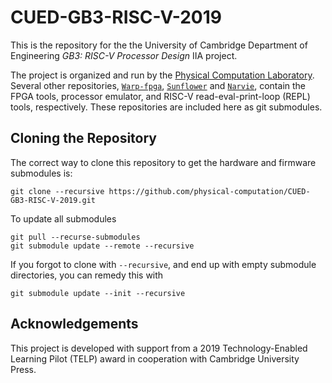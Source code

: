 # CUED-GB3-RISC-V-2019
This is the repository for the the University of Cambridge Department of Engineering _GB3: RISC-V Processor Design_ IIA project.

The project is organized and run by the [Physical Computation Laboratory](http://physcomp.eng.cam.ac.uk). Several other repositories, [`Warp-fpga`](https://github.com/physical-computation/Warp-fpga), [`Sunflower`](https://github.com/phillipstanleymarbell/sunflower-simulator) and [`Narvie`](https://github.com/physical-computation/narvie), contain the FPGA tools, processor emulator, and RISC-V read-eval-print-loop (REPL) tools, respectively. These repositories are included here as git submodules.

## Cloning the Repository 
The correct way to clone this repository to get the hardware and firmware submodules is:

	git clone --recursive https://github.com/physical-computation/CUED-GB3-RISC-V-2019.git

To update all submodules

	git pull --recurse-submodules
	git submodule update --remote --recursive

If you forgot to clone with `--recursive`, and end up with empty submodule directories, you can remedy this with

	git submodule update --init --recursive

## Acknowledgements
This project is developed with support from a 2019 Technology-Enabled Learning Pilot (TELP) award in cooperation with Cambridge University Press.
